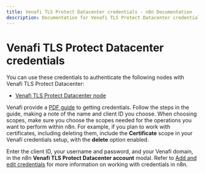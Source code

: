 ```yaml
---
title: Venafi TLS Protect Datacenter credentials - n8n Documentation
description: Documentation for Venafi TLS Protect Datacenter credentials. Use these credentials to authenticate Venafi TLS Protect Datacenter in n8n, a workflow automation platform.
---
```


# Venafi TLS Protect Datacenter credentials

You can use these credentials to authenticate the following nodes with Venafi TLS Protect Datacenter:

* [Venafi TLS Protect Datacenter node](/integrations/builtin/app-nodes/n8n-nodes-base.venafitlsprotectdatacenter/)


Venafi provide a [PDF guide](/_downloads/venafi-tpp.pdf) to getting credentials. Follow the steps in the guide, making a note of the name and client ID you choose. When choosing scopes, make sure you choose the scopes needed for the operations you want to perform within n8n. For example, if you plan to work with certificates, including deleting them, include the **Certificate** scope in your Venafi credentials setup, with the **delete** option enabled.

Enter the client ID, your username and password, and your Venafi domain, in the n8n **Venafi TLS Protect Datacenter account** modal. Refer to [Add and edit credentials](/credentials/add-edit-credentials/) for more information on working with credentials in n8n.


